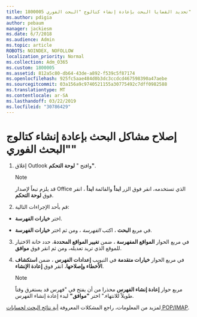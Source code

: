 ```yaml
---
title: 1800005 تحديد القضايا البحث بإعادة إنشاء كتالوج "البحث الفوري"
ms.author: pdigia
author: pebaum
manager: jackiesm
ms.date: 6/7/2018
ms.audience: Admin
ms.topic: article
ROBOTS: NOINDEX, NOFOLLOW
localization_priority: Normal
ms.collection: Adm_O365
ms.custom: 1800005
ms.assetid: 812a5c80-db64-43de-a892-f539c5f87174
ms.openlocfilehash: 925fc5aae484d0b3dc3ccdcd467598390a47aebe
ms.sourcegitcommit: 03a156a9c9740521155a30775492c7dff0982588
ms.translationtype: MT
ms.contentlocale: ar-SA
ms.lasthandoff: 03/22/2019
ms.locfileid: "30786429"
---
```

# <a name="fix-search-issues-by-rebuilding-your-instant-search-catalog"></a>إصلاح مشاكل البحث بإعادة إنشاء كتالوج "البحث الفوري"

1. إغلاق Outlook وافتح " **لوحة التحكم"**.
    
    > [!NOTE]
    > قد يلزم تبعاً لإصدار Office الذي تستخدمه، انقر فوق الزر **ابدأ** والقائمة **ابدأ** ، انقر فوق **لوحة التحكم**. 
  
2. قم بأحد الإجراءات التالية:
    
  - اختر **خيارات الفهرسة**.
    
  - في مربع **البحث** ، اكتب *الفهرسة* ، ومن ثم اختر **خيارات الفهرسة**.
    
3. في مربع الحوار **المواقع المفهرسة** ، ضمن **تغيير المواقع المحددة**، حدد خانة الاختيار للموقع الذي تريد تعديله، ومن ثم انقر فوق **موافق**.
    
4. في مربع الحوار **خيارات متقدمة** في التبويب **إعدادات الفهرس** ، ضمن **استكشاف الأخطاء وإصلاحها**، انقر فوق **إعادة الإنشاء**.
    
    > [!NOTE]
    > مربع حوار **إعادة إنشاء الفهرس** محذرا من أن يفتح في "فهرس قد يستغرق وقتاً طويلاً للانتهاء." اختر **"موافق"** لبدء إعادة إنشاء الفهرس. 
  
لمزيد من المعلومات، راجع المشكلات المعروفة [أية نتائج البحث لحسابات POP/IMAP](https://support.office.com/article/51c9d2c7-a3db-4358-afdf-50d3a9e57039.aspx).
  

